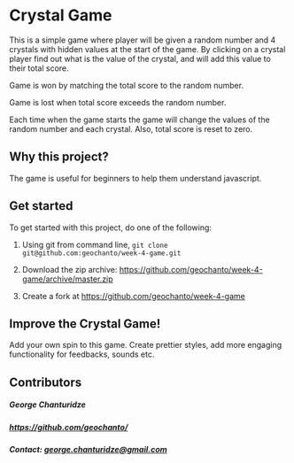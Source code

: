 # Crystal Game
This is a simple game where player will be given a random number and 4 crystals with hidden values at the start of the game. By clicking on a crystal player find out what is the value of the crystal, and will add this value to their total score.

Game is won by matching the total score to the random number. 

Game is lost when total score exceeds the random number.

Each time when the game starts the game will change the values of the random number and each crystal. Also, total score is reset to zero.

## Why this project?
The game is useful for beginners to help them understand javascript.

## Get started
To get started with this project, do one of the following:

1. Using git from command line, `git clone git@github.com:geochanto/week-4-game.git` 

2. Download the zip archive: https://github.com/geochanto/week-4-game/archive/master.zip

3. Create a fork at https://github.com/geochanto/week-4-game

## Improve the Crystal Game!
Add your own spin to this game. Create prettier styles, add more engaging functionality for feedbacks, sounds etc.

## Contributors
##### George Chanturidze
##### https://github.com/geochanto/
##### Contact: george.chanturidze@gmail.com